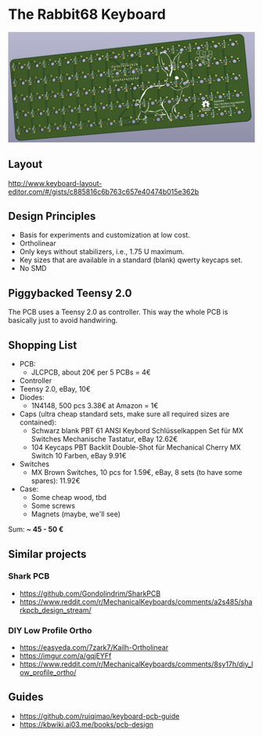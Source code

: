 # The Rabbit68 Keyboard

![](images/rabbit68-rev1-rendered-bg.jpg)

## Layout

http://www.keyboard-layout-editor.com/#/gists/c885816c6b763c657e40474b015e362b

## Design Principles

- Basis for experiments and customization at low cost.
- Ortholinear
- Only keys without stabilizers, i.e., 1.75 U maximum.
- Key sizes that are available in a standard (blank) qwerty keycaps set.
- No SMD

## Piggybacked Teensy 2.0

The PCB uses a Teensy 2.0 as controller. This way the whole PCB is basically just to avoid handwiring.


## Shopping List

- PCB: 
  - JLCPCB, about 20€ per 5 PCBs = 4€
 - Controller
  - Teensy 2.0, eBay, 10€
- Diodes:
  - 1N4148, 500 pcs 3.38€ at Amazon = 1€
- Caps (ultra cheap standard sets, make sure all required sizes are contained): 
   - Schwarz blank PBT 61 ANSI Keybord Schlüsselkappen Set für MX Switches Mechanische Tastatur, eBay 12.62€
   - 104 Keycaps PBT Backlit Double-Shot für Mechanical Cherry MX Switch 10 Farben, eBay 9.91€
- Switches
  - MX Brown Switches, 10 pcs for 1.59€, eBay, 8 sets (to have some spares): 11.92€
- Case:
  - Some cheap wood, tbd
  - Some screws
  - Magnets (maybe, we'll see)

Sum: **~ 45 - 50 €**

## Similar projects

### Shark PCB
- https://github.com/Gondolindrim/SharkPCB
- https://www.reddit.com/r/MechanicalKeyboards/comments/a2s485/sharkpcb_design_stream/

### DIY Low Profile Ortho
- https://easyeda.com/7zark7/Kailh-Ortholinear
- https://imgur.com/a/gqjEYFf
- https://www.reddit.com/r/MechanicalKeyboards/comments/8sy17h/diy_low_profile_ortho/

## Guides
- https://github.com/ruiqimao/keyboard-pcb-guide
- https://kbwiki.ai03.me/books/pcb-design
